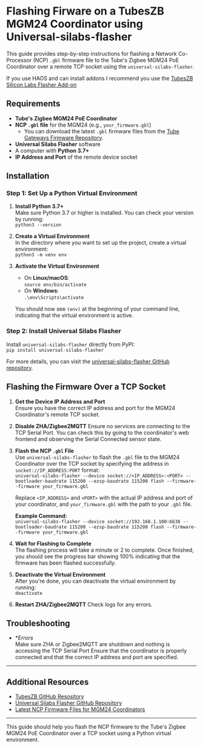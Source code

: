 # Flashing Firware on a TubesZB MGM24 Coordinator using Universal-silabs-flasher

This guide provides step-by-step instructions for flashing a Network Co-Processor (NCP) `.gbl` firmware file to the Tube's Zigbee MGM24 PoE Coordinator over a remote TCP socket using the `universal-silabs-flasher`.

If you use HAOS and can install addons I recommend you use the [TubesZB Silicon Labs Flasher Add-on](https://github.com/tube0013/tubeszb_addons/blob/main/tzb-silabs-flasher/DOCS.md)

## Requirements

- **Tube's Zigbee MGM24 PoE Coordinator**
- **NCP `.gbl` file** for the MGM24 (e.g., `your_firmware.gbl`)  
  - You can download the latest `.gbl` firmware files from the [Tube Gateways Firmware Repository](https://github.com/tube0013/tube_gateways/tree/main/models/current/tubeszb-efr32-MGM24/firmware/mgm24/ncp).
- **Universal Silabs Flasher** software
- A computer with **Python 3.7+**
- **IP Address and Port** of the remote device socket

## Installation

### Step 1: Set Up a Python Virtual Environment

1. **Install Python 3.7+**  
   Make sure Python 3.7 or higher is installed. You can check your version by running:  
   ```python3 --version```

2. **Create a Virtual Environment**  
   In the directory where you want to set up the project, create a virtual environment:  
   ```python3 -m venv env```

3. **Activate the Virtual Environment**  
   - On **Linux/macOS**:  
     ```source env/bin/activate```
   - On **Windows**:  
     ```.\env\Scripts\activate```

   You should now see `(env)` at the beginning of your command line, indicating that the virtual environment is active.

### Step 2: Install Universal Silabs Flasher

Install `universal-silabs-flasher` directly from PyPI:  
```pip install universal-silabs-flasher```

For more details, you can visit the [universal-silabs-flasher GitHub repository](https://github.com/NabuCasa/universal-silabs-flasher).

## Flashing the Firmware Over a TCP Socket

1. **Get the Device IP Address and Port**  
   Ensure you have the correct IP address and port for the MGM24 Coordinator's remote TCP socket.

2. **Disable ZHA/Zigbee2MQTT**
   Ensure no services are connecting to the TCP Serial Port. You can check this by going to the coordinator's web frontend and observing the Serial Connected sensor state.

3. **Flash the NCP `.gbl` File**  
   Use `universal-silabs-flasher` to flash the `.gbl` file to the MGM24 Coordinator over the TCP socket by specifying the address in `socket://IP_ADDRESS:PORT` format:  
   ```universal-silabs-flasher --device socket://<IP_ADDRESS>:<PORT> --bootloader-baudrate 115200 --ezsp-baudrate 115200 flash --firmware--firmware your_firmware.gbl```

   Replace `<IP_ADDRESS>` and `<PORT>` with the actual IP address and port of your coordinator, and `your_firmware.gbl` with the path to your `.gbl` file.

   **Example Command:**  
   ```universal-silabs-flasher --device socket://192.168.1.100:6638 --bootloader-baudrate 115200 --ezsp-baudrate 115200 flash --firmware--firmware your_firmware.gbl```

4. **Wait for Flashing to Complete**  
   The flashing process will take a minute or 2 to complete. Once finished, you should see the progress bar showing 100% indicating that the firmware has been flashed successfully.

5. **Deactivate the Virtual Environment**  
   After you're done, you can deactivate the virtual environment by running:  
   ```deactivate```

6. **Restart ZHA/Zigbee2MQTT**
   Check logs for any errors.

## Troubleshooting

- **Errors*  
  Make sure ZHA or Zigbee2MQTT are shutdown and nothing is accessing the TCP Serial Port
  Ensure that the coordinator is properly connected and that the correct IP address and port are specified.

---

## Additional Resources

- [TubesZB GitHub Resository](https://github.com/tube0013/tube_gateways)
- [Universal Silabs Flasher GitHub Repository](https://github.com/NabuCasa/universal-silabs-flasher)
- [Latest NCP Firmware Files for MGM24 Coordinators](https://github.com/tube0013/tube_gateways/tree/main/models/current/tubeszb-efr32-MGM24/firmware/mgm24/ncp)

---

This guide should help you flash the NCP firmware to the Tube's Zigbee MGM24 PoE Coordinator over a TCP socket using a Python virtual environment.
